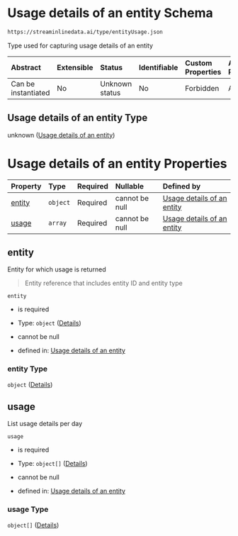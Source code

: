 # Usage details of an entity Schema

```txt
https://streaminlinedata.ai/type/entityUsage.json
```

Type used for capturing usage details of an entity

| Abstract            | Extensible | Status         | Identifiable | Custom Properties | Additional Properties | Access Restrictions | Defined In                                                         |
| :------------------ | :--------- | :------------- | :----------- | :---------------- | :-------------------- | :------------------ | :----------------------------------------------------------------- |
| Can be instantiated | No         | Unknown status | No           | Forbidden         | Allowed               | none                | [entityUsage.json](entityUsage.md "open original schema") |

## Usage details of an entity Type

unknown ([Usage details of an entity](entityusage.md))

# Usage details of an entity Properties

| Property          | Type     | Required | Nullable       | Defined by                                                                                                                                 |
| :---------------- | :------- | :------- | :------------- | :----------------------------------------------------------------------------------------------------------------------------------------- |
| [entity](#entity) | `object` | Required | cannot be null | [Usage details of an entity](common-definitions-entityreference.md "https://streaminlinedata.ai/type/entityUsage.json#/properties/entity") |
| [usage](#usage)   | `array`  | Required | cannot be null | [Usage details of an entity](entityusage-properties-usage.md "https://streaminlinedata.ai/type/entityUsage.json#/properties/usage")        |

## entity

Entity for which usage is returned

> Entity reference that includes entity ID and entity type

`entity`

*   is required

*   Type: `object` ([Details](common-definitions-entityreference.md))

*   cannot be null

*   defined in: [Usage details of an entity](common-definitions-entityreference.md "https://streaminlinedata.ai/type/entityUsage.json#/properties/entity")

### entity Type

`object` ([Details](common-definitions-entityreference.md))

## usage

List usage details per day

`usage`

*   is required

*   Type: `object[]` ([Details](common-definitions-usagedetails.md))

*   cannot be null

*   defined in: [Usage details of an entity](entityusage-properties-usage.md "https://streaminlinedata.ai/type/entityUsage.json#/properties/usage")

### usage Type

`object[]` ([Details](common-definitions-usagedetails.md))
